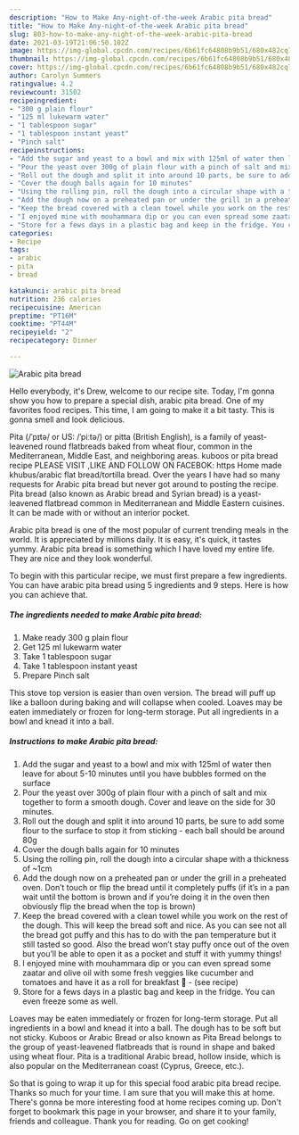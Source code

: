 ```yaml
---
description: "How to Make Any-night-of-the-week Arabic pita bread"
title: "How to Make Any-night-of-the-week Arabic pita bread"
slug: 803-how-to-make-any-night-of-the-week-arabic-pita-bread
date: 2021-03-19T21:06:50.102Z
image: https://img-global.cpcdn.com/recipes/6b61fc64808b9b51/680x482cq70/arabic-pita-bread-recipe-main-photo.jpg
thumbnail: https://img-global.cpcdn.com/recipes/6b61fc64808b9b51/680x482cq70/arabic-pita-bread-recipe-main-photo.jpg
cover: https://img-global.cpcdn.com/recipes/6b61fc64808b9b51/680x482cq70/arabic-pita-bread-recipe-main-photo.jpg
author: Carolyn Summers
ratingvalue: 4.2
reviewcount: 31502
recipeingredient:
- "300 g plain flour"
- "125 ml lukewarm water"
- "1 tablespoon sugar"
- "1 tablespoon instant yeast"
- "Pinch salt"
recipeinstructions:
- "Add the sugar and yeast to a bowl and mix with 125ml of water then leave for about 5-10 minutes until you have bubbles formed on the surface"
- "Pour the yeast over 300g of plain flour with a pinch of salt and mix together to form a smooth dough. Cover and leave on the side for 30 minutes."
- "Roll out the dough and split it into around 10 parts, be sure to add some flour to the surface to stop it from sticking - each ball should be around 80g"
- "Cover the dough balls again for 10 minutes"
- "Using the rolling pin, roll the dough into a circular shape with a thickness of ~1cm"
- "Add the dough now on a preheated pan or under the grill in a preheated oven. Don’t touch or flip the bread until it completely puffs (if it’s in a pan wait until the bottom is brown and if you’re doing it in the oven then obviously flip the bread when the top is brown)"
- "Keep the bread covered with a clean towel while you work on the rest of the dough. This will keep the bread soft and nice. As you can see not all the bread got puffy and this has to do with the pan temperature but it still tasted so good. Also the bread won’t stay puffy once out of the oven but you’ll be able to open it as a pocket and stuff it with yummy things!"
- "I enjoyed mine with mouhammara dip or you can even spread some zaatar and olive oil with some fresh veggies like cucumber and tomatoes and have it as a roll for breakfast 🤤           (see recipe)"
- "Store for a fews days in a plastic bag and keep in the fridge. You can even freeze some as well."
categories:
- Recipe
tags:
- arabic
- pita
- bread

katakunci: arabic pita bread 
nutrition: 236 calories
recipecuisine: American
preptime: "PT16M"
cooktime: "PT44M"
recipeyield: "2"
recipecategory: Dinner

---
```



![Arabic pita bread](https://img-global.cpcdn.com/recipes/6b61fc64808b9b51/680x482cq70/arabic-pita-bread-recipe-main-photo.jpg)

Hello everybody, it's Drew, welcome to our recipe site. Today, I'm gonna show you how to prepare a special dish, arabic pita bread. One of my favorites food recipes. This time, I am going to make it a bit tasty. This is gonna smell and look delicious.

Pita (/ˈpɪtə/ or US: /ˈpiːtə/) or pitta (British English), is a family of yeast-leavened round flatbreads baked from wheat flour, common in the Mediterranean, Middle East, and neighboring areas. kuboos or pita bread recipe PLEASE VISIT ,LIKE AND FOLLOW ON FACEBOK: https Home made khubus/arabic flat bread/tortilla bread. Over the years I have had so many requests for Arabic pita bread but never got around to posting the recipe. Pita bread (also known as Arabic bread and Syrian bread) is a yeast-leavened flatbread common in Mediterranean and Middle Eastern cuisines. It can be made with or without an interior pocket.

Arabic pita bread is one of the most popular of current trending meals in the world. It is appreciated by millions daily. It is easy, it's quick, it tastes yummy. Arabic pita bread is something which I have loved my entire life. They are nice and they look wonderful.


To begin with this particular recipe, we must first prepare a few ingredients. You can have arabic pita bread using 5 ingredients and 9 steps. Here is how you can achieve that.

<!--inarticleads1-->

##### The ingredients needed to make Arabic pita bread:

1. Make ready 300 g plain flour
1. Get 125 ml lukewarm water
1. Take 1 tablespoon sugar
1. Take 1 tablespoon instant yeast
1. Prepare Pinch salt


This stove top version is easier than oven version. The bread will puff up like a balloon during baking and will collapse when cooled. Loaves may be eaten immediately or frozen for long-term storage. Put all ingredients in a bowl and knead it into a ball. 

<!--inarticleads2-->

##### Instructions to make Arabic pita bread:

1. Add the sugar and yeast to a bowl and mix with 125ml of water then leave for about 5-10 minutes until you have bubbles formed on the surface
1. Pour the yeast over 300g of plain flour with a pinch of salt and mix together to form a smooth dough. Cover and leave on the side for 30 minutes.
1. Roll out the dough and split it into around 10 parts, be sure to add some flour to the surface to stop it from sticking - each ball should be around 80g
1. Cover the dough balls again for 10 minutes
1. Using the rolling pin, roll the dough into a circular shape with a thickness of ~1cm
1. Add the dough now on a preheated pan or under the grill in a preheated oven. Don’t touch or flip the bread until it completely puffs (if it’s in a pan wait until the bottom is brown and if you’re doing it in the oven then obviously flip the bread when the top is brown)
1. Keep the bread covered with a clean towel while you work on the rest of the dough. This will keep the bread soft and nice. As you can see not all the bread got puffy and this has to do with the pan temperature but it still tasted so good. Also the bread won’t stay puffy once out of the oven but you’ll be able to open it as a pocket and stuff it with yummy things!
1. I enjoyed mine with mouhammara dip or you can even spread some zaatar and olive oil with some fresh veggies like cucumber and tomatoes and have it as a roll for breakfast 🤤 -           (see recipe)
1. Store for a fews days in a plastic bag and keep in the fridge. You can even freeze some as well.


Loaves may be eaten immediately or frozen for long-term storage. Put all ingredients in a bowl and knead it into a ball. The dough has to be soft but not sticky. Kuboos or Arabic Bread or also known as Pita Bread belongs to the group of yeast-leavened flatbreads that is round in shape and baked using wheat flour. Pita is a traditional Arabic bread, hollow inside, which is also popular on the Mediterranean coast (Cyprus, Greece, etc.). 

So that is going to wrap it up for this special food arabic pita bread recipe. Thanks so much for your time. I am sure that you will make this at home. There's gonna be more interesting food at home recipes coming up. Don't forget to bookmark this page in your browser, and share it to your family, friends and colleague. Thank you for reading. Go on get cooking!
